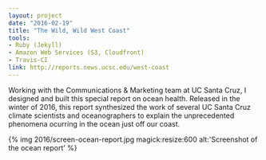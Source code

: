 ```yaml
---
layout: project
date: "2016-02-19"
title: "The Wild, Wild West Coast"
tools:
- Ruby (Jekyll)
- Amazon Web Services (S3, Cloudfront)
- Travis-CI
link: http://reports.news.ucsc.edu/west-coast
---
```


Working with the Communications & Marketing team at UC Santa Cruz, I designed and built this special report on ocean health. Released in the winter of 2016, this report synthesized the work of several UC Santa Cruz climate scientists and oceanographers to explain the unprecedented phenomena ocurring in the ocean just off our coast.

{% img 2016/screen-ocean-report.jpg magick:resize:600 alt:'Screenshot of the ocean report' %}
